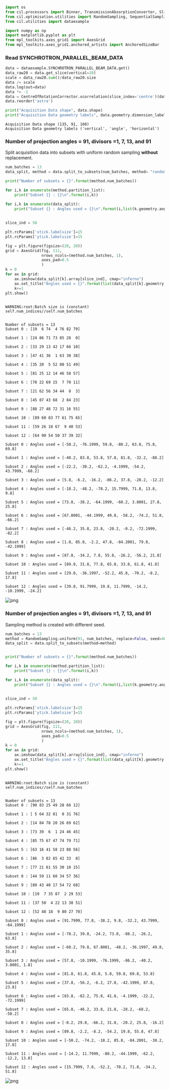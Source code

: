 

```python
import os
from cil.processors import Binner, TransmissionAbsorptionConverter, Slicer, CentreOfRotationCorrector
from cil.optimisation.utilities import RandomSampling, SequentialSampling
from cil.utilities import dataexample

import numpy as np
import matplotlib.pyplot as plt
from mpl_toolkits.axes_grid1 import AxesGrid
from mpl_toolkits.axes_grid1.anchored_artists import AnchoredSizeBar
```

### Read SYNCHROTRON_PARALLEL_BEAM_DATA 


```python
data = dataexample.SYNCHROTRON_PARALLEL_BEAM_DATA.get()
data_raw20 = data.get_slice(vertical=20)
scale = data_raw20.sum()/data_raw20.size
data /= scale
data.log(out=data)
data *= -1
data = CentreOfRotationCorrector.xcorrelation(slice_index='centre')(data)
data.reorder('astra')
```


```python
print("Acquisition Data shape", data.shape)
print("Acquisition Data geometry labels", data.geometry.dimension_labels)
```

    Acquisition Data shape (135, 91, 160)
    Acquisition Data geometry labels ('vertical', 'angle', 'horizontal')


### Number of projection angles = 91, divisors =1, 7, 13, and 91

Split acquisition data into subsets with uniform random sampling **without** replacement.


```python
num_batches = 13
data_split, method = data.split_to_subsets(num_batches, method= "random", info=True)

print("Number of subsets = {}".format(method.num_batches))

for i,k in enumerate(method.partition_list):
    print("Subset {} : {}\n".format(i,k))

for i,k in enumerate(data_split):
    print("Subset {} : Angles used = {}\n".format(i,list(k.geometry.angles)))
    
    
slice_ind = 50

plt.rcParams['xtick.labelsize']=15
plt.rcParams['ytick.labelsize']=15

fig = plt.figure(figsize=(20, 20)) 
grid = AxesGrid(fig, 111,
                nrows_ncols=(method.num_batches, 1),
                axes_pad=0.5
                )
k = 0
for ax in grid:    
    ax.imshow(data_split[k].array[slice_ind], cmap="inferno")
    ax.set_title("Angles used = {}".format(list(data_split[k].geometry.angles)),fontsize=15)    
    k+=1    
plt.show()
    
```

    WARNING:root:Batch size is (constant) self.num_indices//self.num_batches 


    Number of subsets = 13
    Subset 0 : [19  6 74  4 76 82 79]
    
    Subset 1 : [24 86 71 73 85 28  0]
    
    Subset 2 : [33 29 13 42 17 66 10]
    
    Subset 3 : [47 41 36  1 63 30 38]
    
    Subset 4 : [35 20  5 52 80 51 49]
    
    Subset 5 : [81 25 12 14 46 58 57]
    
    Subset 6 : [78 22 69 15  7 70 11]
    
    Subset 7 : [21 62 56 34 44  8  3]
    
    Subset 8 : [45 87 43 68  2 84 23]
    
    Subset 9 : [88 27 48 72 31 16 55]
    
    Subset 10 : [89 60 83 77 61 75 65]
    
    Subset 11 : [59 26 18 67  9 40 53]
    
    Subset 12 : [64 90 54 50 37 39 32]
    
    Subset 0 : Angles used = [-50.2, -76.1999, 59.8, -80.2, 63.8, 75.8, 69.8]
    
    Subset 1 : Angles used = [-40.2, 83.8, 53.8, 57.8, 81.8, -32.2, -88.2]
    
    Subset 2 : Angles used = [-22.2, -30.2, -62.2, -4.1999, -54.2, 43.7999, -68.2]
    
    Subset 3 : Angles used = [5.8, -6.2, -16.2, -86.2, 37.8, -28.2, -12.2]
    
    Subset 4 : Angles used = [-18.2, -48.2, -78.2, 15.7999, 71.8, 13.8, 9.8]
    
    Subset 5 : Angles used = [73.8, -38.2, -64.1999, -60.2, 3.8001, 27.8, 25.8]
    
    Subset 6 : Angles used = [67.8001, -44.1999, 49.8, -58.2, -74.2, 51.8, -66.2]
    
    Subset 7 : Angles used = [-46.2, 35.8, 23.8, -20.2, -0.2, -72.1999, -82.2]
    
    Subset 8 : Angles used = [1.8, 85.8, -2.2, 47.8, -84.2001, 79.8, -42.1999]
    
    Subset 9 : Angles used = [87.8, -34.2, 7.8, 55.8, -26.2, -56.2, 21.8]
    
    Subset 10 : Angles used = [89.8, 31.8, 77.8, 65.8, 33.8, 61.8, 41.8]
    
    Subset 11 : Angles used = [29.8, -36.1997, -52.2, 45.8, -70.2, -8.2, 17.8]
    
    Subset 12 : Angles used = [39.8, 91.7999, 19.8, 11.7999, -14.2, -10.1999, -24.2]
    



![png](imgs/Tutorial_RandomSampling_AcquisitionData_5_2.png)


### Number of projection angles = 91, divisors =1, 7, 13, and 91

Sampling method is created with different seed.


```python
num_batches = 13
method = RandomSampling.uniform(91, num_batches, replace=False, seed=40)
data_split = data.split_to_subsets(method=method)


print("Number of subsets = {}".format(method.num_batches))

for i,k in enumerate(method.partition_list):
    print("Subset {} : {}\n".format(i,k))

for i,k in enumerate(data_split):
    print("Subset {} : Angles used = {}\n".format(i,list(k.geometry.angles)))
    
    
slice_ind = 50

plt.rcParams['xtick.labelsize']=15
plt.rcParams['ytick.labelsize']=15

fig = plt.figure(figsize=(20, 20)) 
grid = AxesGrid(fig, 111,
                nrows_ncols=(method.num_batches, 1),
                axes_pad=0.5
                )
k = 0
for ax in grid:    
    ax.imshow(data_split[k].array[slice_ind], cmap="inferno")
    ax.set_title("Angles used = {}".format(list(data_split[k].geometry.angles)),fontsize=15)    
    k+=1    
plt.show()
    
```

    WARNING:root:Batch size is (constant) self.num_indices//self.num_batches 


    Number of subsets = 13
    Subset 0 : [90 83 25 49 28 66 12]
    
    Subset 1 : [ 5 64 32 81  0 31 76]
    
    Subset 2 : [14 84 78 20 26 69 62]
    
    Subset 3 : [73 39  6  1 24 46 45]
    
    Subset 4 : [85 75 67 47 74 79 71]
    
    Subset 5 : [63 16 41 58 23 88 56]
    
    Subset 6 : [86  3 82 65 42 33  8]
    
    Subset 7 : [77 21 61 55 30 10 15]
    
    Subset 8 : [44 59 11 60 34 57 36]
    
    Subset 9 : [89 43 40 17 54 72 68]
    
    Subset 10 : [19  7 35 87  2 29 53]
    
    Subset 11 : [37 50  4 22 13 38 51]
    
    Subset 12 : [52 48 18  9 80 27 70]
    
    Subset 0 : Angles used = [91.7999, 77.8, -38.2, 9.8, -32.2, 43.7999, -64.1999]
    
    Subset 1 : Angles used = [-78.2, 39.8, -24.2, 73.8, -88.2, -26.2, 63.8]
    
    Subset 2 : Angles used = [-60.2, 79.8, 67.8001, -48.2, -36.1997, 49.8, 35.8]
    
    Subset 3 : Angles used = [57.8, -10.1999, -76.1999, -86.2, -40.2, 3.8001, 1.8]
    
    Subset 4 : Angles used = [81.8, 61.8, 45.8, 5.8, 59.8, 69.8, 53.8]
    
    Subset 5 : Angles used = [37.8, -56.2, -6.2, 27.8, -42.1999, 87.8, 23.8]
    
    Subset 6 : Angles used = [83.8, -82.2, 75.8, 41.8, -4.1999, -22.2, -72.1999]
    
    Subset 7 : Angles used = [65.8, -46.2, 33.8, 21.8, -28.2, -68.2, -58.2]
    
    Subset 8 : Angles used = [-0.2, 29.8, -66.2, 31.8, -20.2, 25.8, -16.2]
    
    Subset 9 : Angles used = [89.8, -2.2, -8.2, -54.2, 19.8, 55.8, 47.8]
    
    Subset 10 : Angles used = [-50.2, -74.2, -18.2, 85.8, -84.2001, -30.2, 17.8]
    
    Subset 11 : Angles used = [-14.2, 11.7999, -80.2, -44.1999, -62.2, -12.2, 13.8]
    
    Subset 12 : Angles used = [15.7999, 7.8, -52.2, -70.2, 71.8, -34.2, 51.8]
    



![png](imgs/Tutorial_RandomSampling_AcquisitionData_7_2.png)

